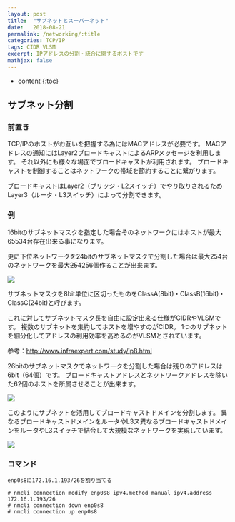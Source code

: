 ```yaml
---
layout: post
title:  "サブネットとスーパーネット"
date:   2018-08-21
permalink: /networking/:title
categories: TCP/IP
tags: CIDR VLSM
excerpt: IPアドレスの分割・統合に関するポストです
mathjax: false
---
```


* content
{:toc}

## サブネット分割

### 前置き

TCP/IPのホストがお互いを把握する為にはMACアドレスが必要です。
MACアドレスの通知にはLayer2ブロードキャストによるARPメッセージを利用します。
それ以外にも様々な場面でブロードキャストが利用されます。
ブロードキャストを制御することはネットワークの帯域を節約することに繋がります。

ブロードキャストはLayer2（ブリッジ・L2スイッチ）でやり取りされるためLayer3（ルータ・L3スイッチ）によって分割できます。

### 例

16bitのサブネットマスクを指定した場合そのネットワークにはホストが最大65534台存在出来る事になります。

更に下位ネットワークを24bitのサブネットマスクで分割した場合は最大254台のネットワークを最大~~254~~256個作ることが出来ます。

![]({{site.baseurl}}/images/subnet/subnet01.png)

サブネットマスクを8bit単位に区切ったものをClassA(8bit)・ClassB(16bit)・ClassC(24bit)と呼びます。

これに対してサブネットマスク長を自由に設定出来る仕様がCIDRやVLSMです。
複数のサブネットを集約してホストを増やすのがCIDR。
1つのサブネットを細分化してアドレスの利用効率を高めるのがVLSMとされています。

参考：http://www.infraexpert.com/study/ip8.html

26bitのサブネットマスクでネットワークを分割した場合は残りのアドレスは6bit（64個）です。
ブロードキャストアドレスとネットワークアドレスを除いた62個のホストを所属させることが出来ます。

![]({{site.baseurl}}/images/subnet/subnet02.png)

このようにサブネットを活用してブロードキャストドメインを分割します。
異なるブロードキャストドメインをルータやL3ス異なるブロードキャストドメインをルータやL3スイッチで結合して大規模なネットワークを実現しています。

![]({{site.baseurl}}/images/subnet/subnet03.png)

### コマンド

```
enp0s8に172.16.1.193/26を割り当てる

# nmcli connection modify enp0s8 ipv4.method manual ipv4.address 172.16.1.193/26
# nmcli connection down enp0s8
# nmcli connection up enp0s8
```
